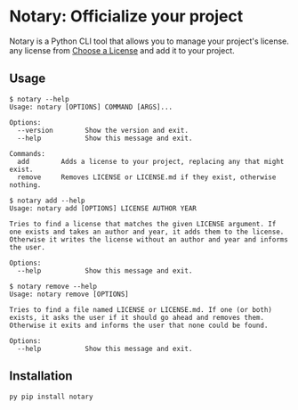 # Notary: Officialize your project

Notary is a Python CLI tool that allows you to manage your project's license.
any license from [Choose a License](https://choosealicense.com/) and add it to your project.

## Usage

```shell
$ notary --help
Usage: notary [OPTIONS] COMMAND [ARGS]...

Options:
  --version        Show the version and exit.
  --help           Show this message and exit.

Commands:
  add        Adds a license to your project, replacing any that might exist.
  remove     Removes LICENSE or LICENSE.md if they exist, otherwise nothing.
```

``` shell
$ notary add --help
Usage: notary add [OPTIONS] LICENSE AUTHOR YEAR

Tries to find a license that matches the given LICENSE argument. If one exists and takes an author and year, it adds them to the license. Otherwise it writes the license without an author and year and informs the user.

Options:
  --help           Show this message and exit.
```

``` shell
$ notary remove --help
Usage: notary remove [OPTIONS]

Tries to find a file named LICENSE or LICENSE.md. If one (or both) exists, it asks the user if it should go ahead and removes them. Otherwise it exits and informs the user that none could be found.

Options:
  --help           Show this message and exit.
```

## Installation
``py
pip install notary
``
